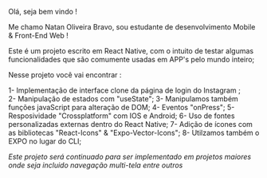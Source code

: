 Olá, seja bem vindo !

Me chamo Natan Oliveira Bravo, sou estudante de desenvolvimento Mobile & Front-End Web !

Este é um projeto escrito em React Native, com o intuito de testar algumas funcionalidades que são comumente usadas em APP's pelo mundo inteiro;

Nesse projeto você vai encontrar : 

1- Implementação de interface clone da página de login do Instagram ;
<br/>
2- Manipulação de estados com "useState";
3- Manipulamos também funções javaScript para alteração de DOM;
4- Eventos "onPress";
5- Resposividade "Crossplatform" com IOS e Android;
6- Uso de fontes personalizadas externas dentro do React Native;
7- Adição de ícones com as bibliotecas "React-Icons" & "Expo-Vector-Icons";
8- Utilzamos também o EXPO no lugar do CLI;

*Este projeto será continuado para ser implementado em projetos maiores onde seja incluido navegação multi-tela entre outros*
